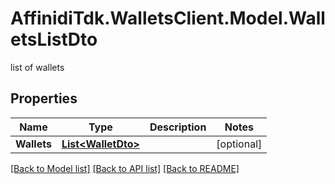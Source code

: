 # AffinidiTdk.WalletsClient.Model.WalletsListDto
list of wallets

## Properties

Name | Type | Description | Notes
------------ | ------------- | ------------- | -------------
**Wallets** | [**List&lt;WalletDto&gt;**](WalletDto.md) |  | [optional] 

[[Back to Model list]](../README.md#documentation-for-models) [[Back to API list]](../README.md#documentation-for-api-endpoints) [[Back to README]](../README.md)

